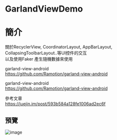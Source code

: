 # GarlandViewDemo



簡介
==================================
關於RecyclerView, CoordinatorLayout, AppBarLayout, CollapsingToolbarLayout..等UI控件的交互                                     
以及使用Faker 產生隨機數據來使用

garland-view-android                                     
https://github.com/Ramotion/garland-view-android

garland-view-android                                     
https://github.com/Ramotion/garland-view-android

參考文章                                     
https://juejin.im/post/593b584a128fe1006ad2ec6f

預覽
--------
![image](https://i.imgur.com/eoNmLIS.jpg)  
